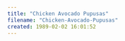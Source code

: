 ```yaml
---
title: "Chicken Avocado Pupusas"
filename: "Chicken-Avocado-Pupusas"
created: 1989-02-02 16:01:52
---
```

